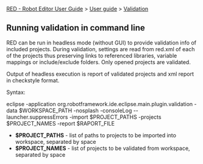 [RED - Robot Editor User Guide](index.md) > [User
guide](user_guide/user_guide.md) > [Validation](user_guide/validation.md)
>

## Running validation in command line

RED can be run in headless mode (without GUI) to provide validation info of
included projects. During validation, settings are read from red.xml of each
of the projects thus preserving links to referenced libraries, variable
mappings or include/exclude folders. Only opened projects are validated.

Output of headless execution is report of validated projects and xml report in
checkstyle format.

Syntax:

eclipse -application org.robotframework.ide.eclipse.main.plugin.validation
-data $WORKSPACE_PATH -nosplash -consoleLog \--launcher.suppressErrors -import
$PROJECT_PATHS -projects $PROJECT_NAMES -report $RAPORT_FILE

  * **$PROJECT_PATHS** \- list of paths to projects to be imported into workspace, separated by space
  * **$PROJECT_NAMES** \- list of projects to be validated from workspace, separated by space

